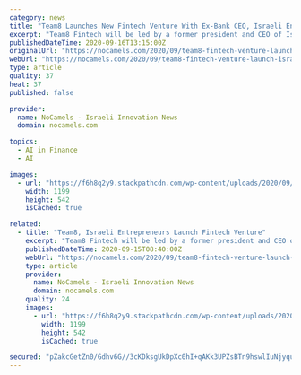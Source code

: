 ```yaml
---
category: news
title: "Team8 Launches New Fintech Venture With Ex-Bank CEO, Israeli Entrepreneurs"
excerpt: "Team8 Fintech will be led by a former president and CEO of Israel's largest bank, Leumi Group and the founder and president of Payoneer."
publishedDateTime: 2020-09-16T13:15:00Z
originalUrl: "https://nocamels.com/2020/09/team8-fintech-venture-launch-israel/"
webUrl: "https://nocamels.com/2020/09/team8-fintech-venture-launch-israel/"
type: article
quality: 37
heat: 37
published: false

provider:
  name: NoCamels - Israeli Innovation News
  domain: nocamels.com

topics:
  - AI in Finance
  - AI

images:
  - url: "https://f6h8q2y9.stackpathcdn.com/wp-content/uploads/2020/09/team.png"
    width: 1199
    height: 542
    isCached: true

related:
  - title: "Team8, Israeli Entrepreneurs Launch Fintech Venture"
    excerpt: "Team8 Fintech will be led by a former president and CEO of Israel's largest bank, Leumi Group and the founder and president of Payoneer."
    publishedDateTime: 2020-09-15T08:40:00Z
    webUrl: "https://nocamels.com/2020/09/team8-fintech-venture-launch-israel/"
    type: article
    provider:
      name: NoCamels - Israeli Innovation News
      domain: nocamels.com
    quality: 24
    images:
      - url: "https://f6h8q2y9.stackpathcdn.com/wp-content/uploads/2020/09/team.png"
        width: 1199
        height: 542
        isCached: true

secured: "pZakcGetZn0/Gdhv6G//3cKDksgUkDpXc0hI+qAKk3UPZsBTn9hswlIuNjyquqifyoGSYoQV6eKCKjO7SXPngG8xx/Nk7fNaLF5ZVvxe7HgHejBnbT8CGFDlHLr06bTzrqSgpG/dFyRcyOhuz++pzYKQmJ6Qau1xXUE+tcUcOIE4y0Wn5djOehBxyj2wdoTnyG3Frh16ijAT3UPCzy8hz4wf0FWGEc/69CJOHGehzNEgTnwEfugWQqhLJoVs81pp1RAYsxIMrrE9Xl85bgwWzjR4nSJ/J4HKldHeoiQSn7qTOGluE1TGZyVJrLE1B/gec5S0kr1/0uF75FHiLCFB3zj39G1dllmxnZKRfsNJxOQ=;SlVkxekW4MH8GEMuPY9HZw=="
---
```


